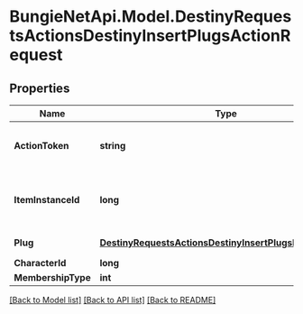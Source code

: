 
# BungieNetApi.Model.DestinyRequestsActionsDestinyInsertPlugsActionRequest

## Properties

Name | Type | Description | Notes
------------ | ------------- | ------------- | -------------
**ActionToken** | **string** | Action token provided by the AwaGetActionToken API call. | [optional] 
**ItemInstanceId** | **long** | The instance ID of the item having a plug inserted. Only instanced items can have sockets. | [optional] 
**Plug** | [**DestinyRequestsActionsDestinyInsertPlugsRequestEntry**](DestinyRequestsActionsDestinyInsertPlugsRequestEntry.md) | The plugs being inserted. | [optional] 
**CharacterId** | **long** |  | [optional] 
**MembershipType** | **int** |  | [optional] 

[[Back to Model list]](../README.md#documentation-for-models)
[[Back to API list]](../README.md#documentation-for-api-endpoints)
[[Back to README]](../README.md)

